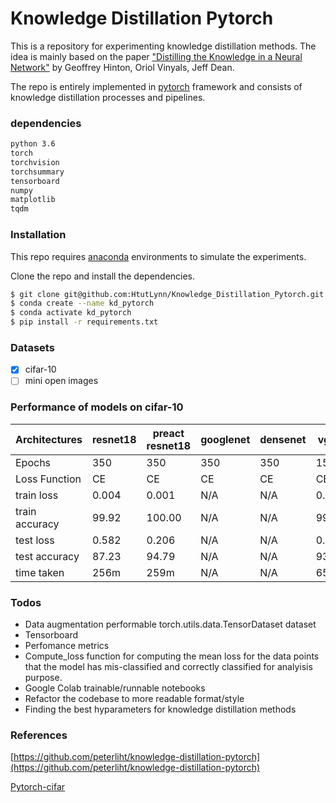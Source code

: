 # Knowledge Distillation Pytorch
This is a repository for experimenting knowledge distillation methods.
The idea is mainly based on the paper
["Distilling the Knowledge in a Neural Network"](https://arxiv.org/abs/1503.02531) by Geoffrey Hinton, Oriol Vinyals, Jeff Dean.

The repo is entirely implemented in [pytorch](https://pytorch.org/) framework and consists of knowledge distillation processes and pipelines.

### dependencies
```sh
python 3.6
torch
torchvision
torchsummary
tensorboard
numpy
matplotlib
tqdm
```

### Installation

This repo requires [anaconda](https://www.anaconda.com/) environments to simulate the experiments.

Clone the repo and install the dependencies.

```sh
$ git clone git@github.com:HtutLynn/Knowledge_Distillation_Pytorch.git
$ conda create --name kd_pytorch
$ conda activate kd_pytorch
$ pip install -r requirements.txt
```

### Datasets

* [x] cifar-10
* [ ] mini open images

### Performance of models on cifar-10

| __Architectures__ | __resnet18__ | __preact resnet18__ | __googlenet__ | __densenet__ | __vgg16__  | __mobilenet__ |
|-------------------|--------------|---------------------|---------------|--------------|------------|---------------|
| Epochs            | 350          | 350                 | 350           | 350          | 150        | 350           |
| Loss Function     | CE           | CE                  | CE            | CE           | CE         | CE            |
| train loss        | 0.004        | 0.001               | N/A           | N/A          | 0.002      | N/A           |
| train accuracy    | 99.92        | 100.00              | N/A           | N/A          | 99.97      | N/A           |
| test loss         | 0.582        | 0.206               | N/A           | N/A          | 0.314      | N/A           |
| test accuracy     | 87.23        | 94.79               | N/A           | N/A          | 93.170     | N/A           |
| time taken        | 256m         | 259m                | N/A           | N/A          | 65m        | N/A           |

### Todos

 - Data augmentation performable torch.utils.data.TensorDataset dataset
 - Tensorboard
 - Perfomance metrics
 - Compute_loss function for computing the mean loss for the data points that the model has mis-classified and correctly classified for analyisis purpose.
 - Google Colab trainable/runnable notebooks
 - Refactor the codebase to more readable format/style
 - Finding the best hyparameters for knowledge distillation methods


### References
[https://github.com/peterliht/knowledge-distillation-pytorch](https://github.com/peterliht/knowledge-distillation-pytorch)


[Pytorch-cifar](https://github.com/kuangliu/pytorch-cifar)
